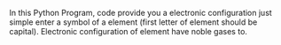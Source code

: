 In this Python Program, code provide you a electronic configuration just simple enter a symbol of a element (first letter of element should be capital). 
Electronic configuration of element have noble gases to.
